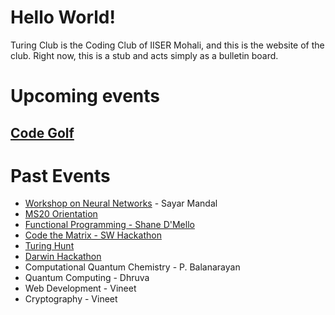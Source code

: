 # Hello World!

Turing Club is the Coding Club of IISER Mohali, and this is the website of the club. Right now, this is a stub and acts simply as a bulletin board.

# Upcoming events

## [Code Golf](./events/cg/cg.md)


# Past Events

- [Workshop on Neural Networks](./events/nn.md) - Sayar Mandal
- [MS20 Orientation](orientation/orientation.html)
- [Functional Programming - Shane D'Mello](./events/func.md)
- [Code the Matrix - SW Hackathon](https://iiserm.github.io/schrodinger-week/code-the-matrix)
- [Turing Hunt](https://iiserm.github.io/turing-hunt/)
- [Darwin Hackathon](https://iiserm.github.io/Darwin-Hackathon)
- Computational Quantum Chemistry - P. Balanarayan
- Quantum Computing - Dhruva
- Web Development - Vineet
- Cryptography - Vineet
